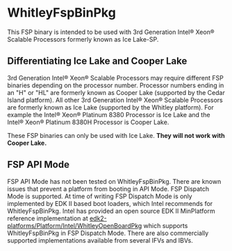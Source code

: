 # WhitleyFspBinPkg
This FSP binary is intended to be used with 3rd Generation Intel® Xeon® Scalable Processors formerly known as Ice Lake-SP.

## Differentiating Ice Lake and Cooper Lake
3rd Generation Intel® Xeon® Scalable Processors may require different FSP
binaries depending on the processor number. Processor numbers ending in an "H"
or "HL" are formerly known as Cooper Lake (supported by the Cedar Island platform).
All other 3rd Generation Intel® Xeon® Scalable Processors are formerly known as
Ice Lake (supported by the Whitley platform). For example the Intel® Xeon®
Platinum 8380 Processor is Ice Lake and the Intel® Xeon® Platinum 8380H Processor
is Cooper Lake.

These FSP binaries can only be used with Ice Lake. **They will not work with Cooper Lake.**

## FSP API Mode
FSP API Mode has not been tested on WhitleyFspBinPkg. There are known issues that
prevent a platform from booting in API Mode. FSP Dispatch Mode is supported.
At time of writing FSP Dispatch Mode is only implemented by EDK II based boot
loaders, which Intel recommends for WhitleyFspBinPkg. Intel has provided an open
source EDK II MinPlatform reference implementation at
[edk2-platforms/Platform/Intel/WhitleyOpenBoardPkg](https://github.com/tianocore/edk2-platforms/tree/master/Platform/Intel/WhitleyOpenBoardPkg)
which supports WhitleyFspBinPkg in FSP Dispatch Mode. There are also commercially
supported implementations available from several IFVs and IBVs.
